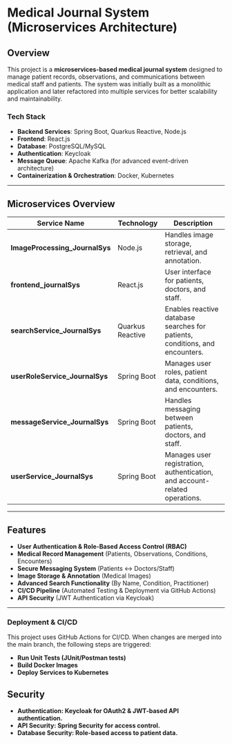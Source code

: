 # Medical Journal System (Microservices Architecture)

## Overview
This project is a **microservices-based medical journal system** designed to manage patient records, observations, and communications between medical staff and patients. The system was initially built as a monolithic application and later refactored into multiple services for better scalability and maintainability.

### Tech Stack
- **Backend Services**: Spring Boot, Quarkus Reactive, Node.js
- **Frontend**: React.js
- **Database**: PostgreSQL/MySQL
- **Authentication**: Keycloak
- **Message Queue**: Apache Kafka (for advanced event-driven architecture)
- **Containerization & Orchestration**: Docker, Kubernetes

---

## Microservices Overview
| **Service Name**                  | **Technology**        | **Description** |
|----------------------------------|---------------------|-----------------|
| **ImageProcessing_JournalSys**   | Node.js            | Handles image storage, retrieval, and annotation. |
| **frontend_journalSys**          | React.js           | User interface for patients, doctors, and staff. |
| **searchService_JournalSys**     | Quarkus Reactive   | Enables reactive database searches for patients, conditions, and encounters. |
| **userRoleService_JournalSys**   | Spring Boot        | Manages user roles, patient data, conditions, and encounters. |
| **messageService_JournalSys**    | Spring Boot        | Handles messaging between patients, doctors, and staff. |
| **userService_JournalSys**       | Spring Boot        | Manages user registration, authentication, and account-related operations. |

---

## Features
- **User Authentication & Role-Based Access Control (RBAC)**
- **Medical Record Management** (Patients, Observations, Conditions, Encounters)
- **Secure Messaging System** (Patients ↔ Doctors/Staff)
- **Image Storage & Annotation** (Medical Images)
- **Advanced Search Functionality** (By Name, Condition, Practitioner)
- **CI/CD Pipeline** (Automated Testing & Deployment via GitHub Actions)
- **API Security** (JWT Authentication via Keycloak)

---

### Deployment & CI/CD
This project uses GitHub Actions for CI/CD. When changes are merged into the main branch, the following steps are triggered:

- **Run Unit Tests (JUnit/Postman tests)**
- **Build Docker Images**
- **Deploy Services to Kubernetes**

## Security

- **Authentication: Keycloak for OAuth2 & JWT-based API authentication.**
- **API Security: Spring Security for access control.**
- **Database Security: Role-based access to patient data.**
